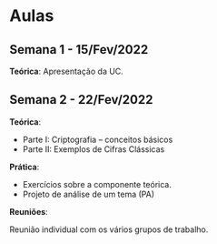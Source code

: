 # Aulas

## Semana 1 - 15/Fev/2022

**Teórica**: Apresentação da UC.

## Semana 2 - 22/Fev/2022

**Teórica**: 

+ Parte I: Criptografia – conceitos básicos
+ Parte II: Exemplos de Cifras Clássicas

**Prática**: 

+ Exercícios sobre a componente teórica.
+ Projeto de análise de um tema (PA)

**Reuniões**:

Reunião individual com os vários grupos de trabalho.

